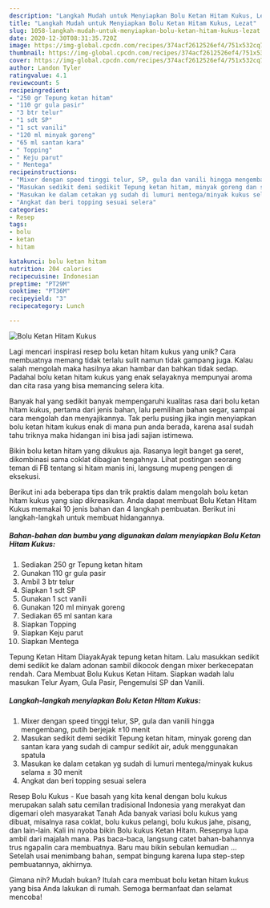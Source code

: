 ```yaml
---
description: "Langkah Mudah untuk Menyiapkan Bolu Ketan Hitam Kukus, Lezat"
title: "Langkah Mudah untuk Menyiapkan Bolu Ketan Hitam Kukus, Lezat"
slug: 1058-langkah-mudah-untuk-menyiapkan-bolu-ketan-hitam-kukus-lezat
date: 2020-12-30T08:31:35.720Z
image: https://img-global.cpcdn.com/recipes/374acf2612526ef4/751x532cq70/bolu-ketan-hitam-kukus-foto-resep-utama.jpg
thumbnail: https://img-global.cpcdn.com/recipes/374acf2612526ef4/751x532cq70/bolu-ketan-hitam-kukus-foto-resep-utama.jpg
cover: https://img-global.cpcdn.com/recipes/374acf2612526ef4/751x532cq70/bolu-ketan-hitam-kukus-foto-resep-utama.jpg
author: Landon Tyler
ratingvalue: 4.1
reviewcount: 5
recipeingredient:
- "250 gr Tepung ketan hitam"
- "110 gr gula pasir"
- "3 btr telur"
- "1 sdt SP"
- "1 sct vanili"
- "120 ml minyak goreng"
- "65 ml santan kara"
- " Topping"
- " Keju parut"
- " Mentega"
recipeinstructions:
- "Mixer dengan speed tinggi telur, SP, gula dan vanili hingga mengembang, putih berjejak ±10 menit"
- "Masukan sedikit demi sedikit Tepung ketan hitam, minyak goreng dan santan kara yang sudah di campur sedikit air, aduk menggunakan spatula"
- "Masukan ke dalam cetakan yg sudah di lumuri mentega/minyak kukus selama ± 30 menit"
- "Angkat dan beri topping sesuai selera"
categories:
- Resep
tags:
- bolu
- ketan
- hitam

katakunci: bolu ketan hitam 
nutrition: 204 calories
recipecuisine: Indonesian
preptime: "PT29M"
cooktime: "PT36M"
recipeyield: "3"
recipecategory: Lunch

---
```



![Bolu Ketan Hitam Kukus](https://img-global.cpcdn.com/recipes/374acf2612526ef4/751x532cq70/bolu-ketan-hitam-kukus-foto-resep-utama.jpg)

Lagi mencari inspirasi resep bolu ketan hitam kukus yang unik? Cara membuatnya memang tidak terlalu sulit namun tidak gampang juga. Kalau salah mengolah maka hasilnya akan hambar dan bahkan tidak sedap. Padahal bolu ketan hitam kukus yang enak selayaknya mempunyai aroma dan cita rasa yang bisa memancing selera kita.

Banyak hal yang sedikit banyak mempengaruhi kualitas rasa dari bolu ketan hitam kukus, pertama dari jenis bahan, lalu pemilihan bahan segar, sampai cara mengolah dan menyajikannya. Tak perlu pusing jika ingin menyiapkan bolu ketan hitam kukus enak di mana pun anda berada, karena asal sudah tahu triknya maka hidangan ini bisa jadi sajian istimewa.

Bikin bolu ketan hitam yang dikukus aja. Rasanya legit banget ga seret, dikombinasi sama coklat dibagian tengahnya. Lihat postingan seorang teman di FB tentang si hitam manis ini, langsung mupeng pengen di eksekusi.


Berikut ini ada beberapa tips dan trik praktis dalam mengolah bolu ketan hitam kukus yang siap dikreasikan. Anda dapat membuat Bolu Ketan Hitam Kukus memakai 10 jenis bahan dan 4 langkah pembuatan. Berikut ini langkah-langkah untuk membuat hidangannya.

<!--inarticleads1-->

##### Bahan-bahan dan bumbu yang digunakan dalam menyiapkan Bolu Ketan Hitam Kukus:

1. Sediakan 250 gr Tepung ketan hitam
1. Gunakan 110 gr gula pasir
1. Ambil 3 btr telur
1. Siapkan 1 sdt SP
1. Gunakan 1 sct vanili
1. Gunakan 120 ml minyak goreng
1. Sediakan 65 ml santan kara
1. Siapkan  Topping
1. Siapkan  Keju parut
1. Siapkan  Mentega


Tepung Ketan Hitam DiayakAyak tepung ketan hitam. Lalu masukkan sedikit demi sedikit ke dalam adonan sambil dikocok dengan mixer berkecepatan rendah. Cara Membuat Bolu Kukus Ketan Hitam. Siapkan wadah lalu masukan Telur Ayam, Gula Pasir, Pengemulsi SP dan Vanili. 

<!--inarticleads2-->

##### Langkah-langkah menyiapkan Bolu Ketan Hitam Kukus:

1. Mixer dengan speed tinggi telur, SP, gula dan vanili hingga mengembang, putih berjejak ±10 menit
1. Masukan sedikit demi sedikit Tepung ketan hitam, minyak goreng dan santan kara yang sudah di campur sedikit air, aduk menggunakan spatula
1. Masukan ke dalam cetakan yg sudah di lumuri mentega/minyak kukus selama ± 30 menit
1. Angkat dan beri topping sesuai selera


Resep Bolu Kukus - Kue basah yang kita kenal dengan bolu kukus merupakan salah satu cemilan tradisional Indonesia yang merakyat dan digemari oleh masyarakat Tanah Ada banyak variasi bolu kukus yang dibuat, misalnya rasa coklat, bolu kukus pelangi, bolu kukus jahe, pisang, dan lain-lain. Kali ini nyoba bikin Bolu kukus Ketan Hitam. Resepnya lupa ambil dari majalah mana. Pas baca-baca, langsung catet bahan-bahannya trus ngapalin cara membuatnya. Baru mau bikin sebulan kemudian … Setelah usai menimbang bahan, sempat bingung karena lupa step-step pembuatannya, akhirnya. 

Gimana nih? Mudah bukan? Itulah cara membuat bolu ketan hitam kukus yang bisa Anda lakukan di rumah. Semoga bermanfaat dan selamat mencoba!
